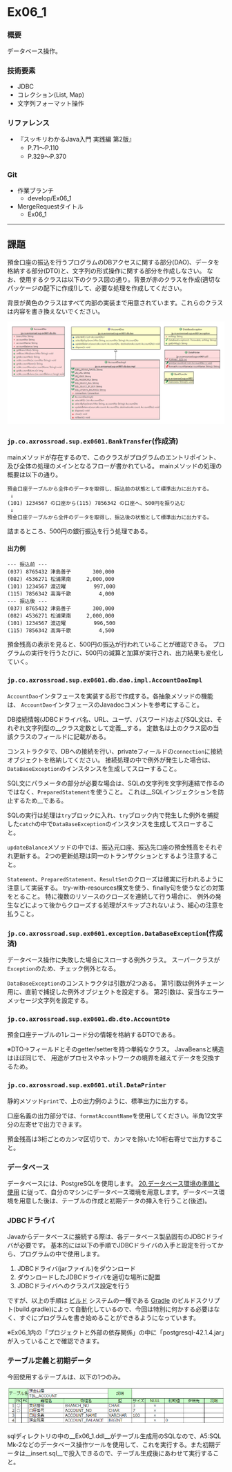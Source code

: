 # Ex06_1

### 概要
データベース操作。

### 技術要素
* JDBC
* コレクション(List, Map)
* 文字列フォーマット操作

### リファレンス
* 『スッキリわかるJava入門 実践編 第2版』
  * P.71～P.110
  * P.329～P.370

### Git
* 作業ブランチ
  * develop/Ex06_1
* MergeRequestタイトル
  * Ex06_1

---

## 課題

預金口座の振込を行うプログラムのDBアクセスに関する部分(DAO)、データを格納する部分(DTO)と、文字列の形式操作に関する部分を作成しなさい。
なお、使用するクラスは以下のクラス図の通り。背景が赤のクラスを作成(適切なパッケージの配下に作成!)して、必要な処理を作成してください。

背景が黄色のクラスはすべて内部の実装まで用意されています。これらのクラスは内容を書き換えないでください。

![預金口座クラス図](img/account.png)

### `jp.co.axrossroad.sup.ex0601.BankTransfer`(作成済)

mainメソッドが存在するので、このクラスがプログラムのエントリポイント、及び全体の処理のメインとなるフローが書かれている。
mainメソッドの処理の概要は以下の通り。

```
預金口座テーブルから全件のデータを取得し、振込前の状態として標準出力に出力する。
 ↓
(101) 1234567 の口座から(115) 7856342 の口座へ、500円を振り込む
 ↓
預金口座テーブルから全件のデータを取得し、振込後の状態として標準出力に出力する。
```

詰まるところ、500円の銀行振込を行う処理である。

#### 出力例

```
--- 振込前 ---
(037) 8765432 津島善子       300,000
(082) 4536271 松浦果南     2,000,000
(101) 1234567 渡辺曜         997,000
(115) 7856342 高海千歌         4,000
--- 振込後 ---
(037) 8765432 津島善子       300,000
(082) 4536271 松浦果南     2,000,000
(101) 1234567 渡辺曜         996,500
(115) 7856342 高海千歌         4,500
```

預金残高の表示を見ると、500円の振込が行われていることが確認できる。
プログラムの実行を行うたびに、500円の減算と加算が実行され、出力結果も変化していく。

### `jp.co.axrossroad.sup.ex0601.db.dao.impl.AccountDaoImpl`

`AccountDao`インタフェースを実装する形で作成する。各抽象メソッドの機能は、
`AccountDao`インタフェースのJavadocコメントを参考にすること。

DB接続情報(JDBCドライバ名、URL、ユーザ、パスワード)およびSQL文は、それぞれ文字列型の__クラス定数として定義__する。
定数名は上のクラス図の当該クラスのフィールドに記載がある。

コンストラクタで、DBへの接続を行い、privateフィールドの`connection`に接続オブジェクトを格納してください。
接続処理の中で例外が発生した場合は、`DataBaseException`のインスタンスを生成してスローすること。

SQL文にパラメータの部分が必要な場合は、SQLの文字列を文字列連結で作るのではなく、`PreparedStatement`を使うこと。
これは__SQLインジェクションを防止するため__である。

SQLの実行は処理は`try`ブロックに入れ、`try`ブロック内で発生した例外を捕捉した`catch`の中で`DataBaseException`のインスタンスを生成してスローすること。

`updateBalance`メソッドの中では、振込元口座、振込先口座の預金残高をそれぞれ更新する。
2つの更新処理は同一のトランザクションとするよう注意すること。

`Statement`、`PreparedStatement`、`ResultSet`のクローズは確実に行われるように注意して実装する。
try-with-resources構文を使う、finally句を使うなどの対策をとること。
特に複数のリソースのクローズを連続して行う場合に、
例外の発生などによって後からクローズする処理がスキップされないよう、細心の注意を払うこと。


### `jp.co.axrossroad.sup.ex0601.exception.DataBaseException`(作成済)

データベース操作に失敗した場合にスローする例外クラス。
スーパークラスが`Exception`のため、チェック例外となる。

`DataBaseException`のコンストラクタは引数が2つある。
第1引数は例外チェーン用に、直前で捕捉した例外オブジェクトを設定する。
第2引数は、妥当なエラーメッセージ文字列を設定する。


### `jp.co.axrossroad.sup.ex0601.db.dto.AccountDto`

預金口座テーブルの1レコード分の情報を格納するDTOである。

※DTO→フィールドとそのgetter/setterを持つ単純なクラス。
JavaBeansと構造はほぼ同じで、
用途がプロセスやネットワークの境界を越えてデータを交換するため。


### `jp.co.axrossroad.sup.ex0601.util.DataPrinter`

静的メソッド`print`で、上の出力例のように、標準出力に出力する。

口座名義の出力部分では、`formatAccountName`を使用してください。半角12文字分の左寄せで出力できます。

預金残高は3桁ごとのカンマ区切りで、カンマを除いた10桁右寄せで出力すること。



### データベース

データベースには、PostgreSQLを使用します。
[20.データベース環境の準備と使用](https://sites.google.com/a/axrossroad.co.jp/startupproject/home/new_progtraining/db_prepare)
に従って、自分のマシンにデータベース環境を用意します。データベース環境を用意した後は、テーブルの作成と初期データの挿入を行うこと(後述)。


### JDBCドライバ

Javaからデータベースに接続する際は、各データベース製品固有のJDBCドライバが必要です。
基本的には以下の手順でJDBCドライバの入手と設定を行ってから、プログラムの中で使用します。

1. JDBCドライバ(jarファイル)をダウンロード
2. ダウンロードしたJDBCドライバを適切な場所に配置
3. JDBCドライバへのクラスパス設定を行う

ですが、以上の手順は
[ビルド](https://ja.wikipedia.org/wiki/%E3%83%93%E3%83%AB%E3%83%89_(%E3%82%BD%E3%83%95%E3%83%88%E3%82%A6%E3%82%A7%E3%82%A2))
システムの一種である
[Gradle](https://ja.wikipedia.org/wiki/Gradle)
のビルドスクリプト(build.gradle)によって自動化しているので、今回は特別に何かする必要はなく、すぐにプログラムを書き始めることができるようになっています。

※Ex06_1内の「プロジェクトと外部の依存関係」の中に「postgresql-42.1.4.jar」が入っていることで確認できます。

### テーブル定義と初期データ

今回使用するテーブルは、以下の1つのみ。

![TBL_ACCOUNT](img/tbl_account.png)

sqlディレクトリの中の__Ex06_1.ddl__がテーブル生成用のSQLなので、A5:SQL Mk-2などのデータベース操作ツールを使用して、これを実行する。また初期データは__insert.sql__で投入できるので、テーブル生成後にあわせて実行すること。